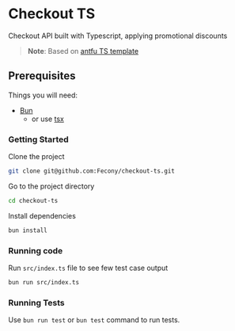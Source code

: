 # Checkout TS

Checkout API built with Typescript, applying promotional discounts

> **Note**:
> Based on [antfu TS template](https://github.com/antfu/starter-ts)

## Prerequisites

Things you will need:

- [Bun](https://bun.sh/)
  - or use [tsx](https://tsx.is)

### Getting Started

Clone the project

```bash
git clone git@github.com:Fecony/checkout-ts.git
```

Go to the project directory

```bash
cd checkout-ts
```

Install dependencies

```bash
bun install
```

### Running code

Run `src/index.ts` file to see few test case output

```bash
bun run src/index.ts
```

### Running Tests

Use `bun run test` or `bun test` command to run tests.
